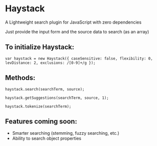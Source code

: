 # Haystack
A Lightweight search plugin for JavaScript with zero dependencies

Just provide the input form and the source data to search (as an array)

## To initialize Haystack:

`var haystack = new Haystack({
  caseSensitive: false,
  flexibility: 0,
  levDistance: 2,
  exclusions: /[0-9]+/g
});`

## Methods:

`haystack.search(searchTerm, source);`

`haystack.getSuggestions(searchTerm, source, 1);`

`haystack.tokenize(searchTerm);`

## Features coming soon:

- Smarter searching (stemming, fuzzy searching, etc.)
- Ability to search object properties
